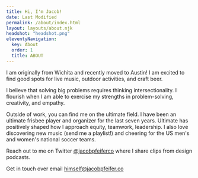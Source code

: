 ```yaml
---
title: Hi, I'm Jacob!
date: Last Modified 
permalink: /about/index.html
layout: layouts/about.njk
headshot: "headshot.png"
eleventyNavigation:
  key: About
  order: 1
  title: ABOUT
---
```

I am originally from Wichita and recently moved to Austin! I am excited to find good spots for live music, outdoor activities, and craft beer. 

I believe that solving big problems requires thinking intersectionality. I flourish when I am able to exercise my strengths in problem-solving, creativity, and empathy. 

Outside of work, you can find me on the ultimate field. 
I have been an ultimate frisbee player and organizer for the last seven years. Ultimate has positively shaped how I approach equity, teamwork, leadership. I also love discovering new music (send me a playlist!) and cheering for the US men's and women's national soccer teams.

Reach out to me on Twitter [@jacobpfeiferco](http://twitter.com/jacobpfeiferco) where I share clips from design podcasts.

Get in touch over email himself@jacobpfeifer.co